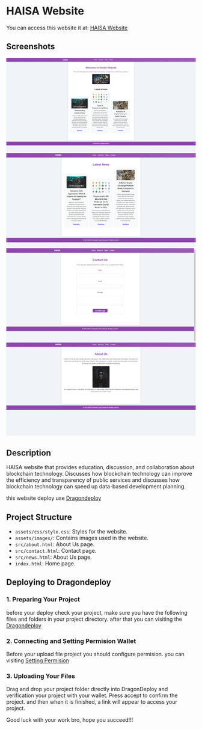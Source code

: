 # HAISA Website

You can access this website it at: [HAISA Website](https://arweave.net/NbJpkkAtXqyw2gluRkMBQMfrSVjFWX9tUZz1AwAYtW4/)

## Screenshots

![Homepage Screenshot](assets/ss/home.png)
![Newspage  Screenshot](assets/ss/news.png)
![Contact Screenshot](assets/ss/contact.png)
![About Screenshot](assets/ss/about.png)

## Description

HAISA website that provides education, discussion, and collaboration about blockchain technology. Discusses how blockchain technology can improve the efficiency and transparency of public services and discusses how blockchain technology can speed up data-based development planning.

this website deploy use [Dragondeploy](https://dragondeploy.xyz/)

## Project Structure

- `assets/css/style.css`: Styles for the website.
- `assets/images/`: Contains images used in the website.
- `src/about.html`: About Us page.
- `src/contact.html`: Contact page.
- `src/news.html`: About Us page.
- `index.html`: Home page.

## Deploying to Dragondeploy

### 1. Preparing Your Project

before your deploy check your project, make sure you have the following files and folders in your project directory. after that
you can visiting the [Dragondeploy](https://dragondeploy.xyz/)

### 2. Connecting and Setting Permision Wallet

Before your upload file project you should configure permision.
you can visiting [Setting Permision](https://dragondeploy.xyz/pro-tips)

### 3. Uploading Your Files

Drag and drop your project folder directly into DragonDeploy and verification your project with your wallet. Press accept to confirm the project. and then when it is finished, a link will appear to access your project.

Good luck with your work bro, hope you succeed!!!